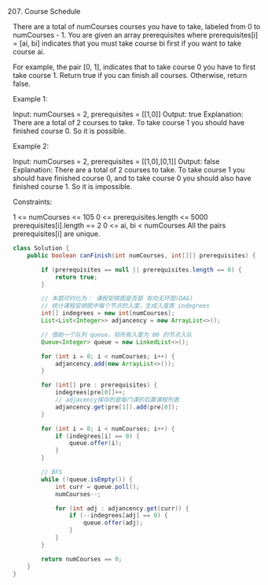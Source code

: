 207. Course Schedule

There are a total of numCourses courses you have to take, labeled from 0 to numCourses - 1. You are given an array prerequisites where prerequisites[i] = [ai, bi] indicates that you must take course bi first if you want to take course ai.

For example, the pair [0, 1], indicates that to take course 0 you have to first take course 1.
Return true if you can finish all courses. Otherwise, return false.

 Example 1:

Input: numCourses = 2, prerequisites = [[1,0]]
Output: true
Explanation: There are a total of 2 courses to take. 
To take course 1 you should have finished course 0. So it is possible.

Example 2:

Input: numCourses = 2, prerequisites = [[1,0],[0,1]]
Output: false
Explanation: There are a total of 2 courses to take. 
To take course 1 you should have finished course 0, and to take course 0 you should also have finished course 1. So it is impossible.


Constraints:

1 <= numCourses <= 105
0 <= prerequisites.length <= 5000
prerequisites[i].length == 2
0 <= ai, bi < numCourses
All the pairs prerequisites[i] are unique.

```java
class Solution {
    public boolean canFinish(int numCourses, int[][] prerequisites) {

        if (prerequisites == null || prerequisites.length == 0) {
            return true;
        }

        // 本题可约化为： 课程安排图是否是 有向无环图(DAG)
        // 统计课程安排图中每个节点的入度，生成入度表 indegrees
        int[] indegrees = new int[numCourses];
        List<List<Integer>> adjancency = new ArrayList<>();

        // 借助一个队列 queue，将所有入度为 00 的节点入队
        Queue<Integer> queue = new LinkedList<>();

        for (int i = 0; i < numCourses; i++) {
            adjancency.add(new ArrayList<>());
        }

        for (int[] pre : prerequisites) {
            indegrees[pre[0]]++;
            // adjacency保存的是每门课的后置课程列表
            adjancency.get(pre[1]).add(pre[0]); 
        }

        for (int i = 0; i < numCourses; i++) {
            if (indegrees[i] == 0) {
                queue.offer(i);
            }
        }

        // BFS
        while (!queue.isEmpty()) {
            int curr = queue.poll();
            numCourses--;

            for (int adj : adjancency.get(curr)) {
                if (--indegrees[adj] == 0) {
                    queue.offer(adj);
                }
            }
        }

        return numCourses == 0;
    }
}
```


